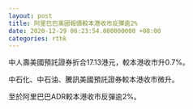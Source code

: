 ```yaml
---
layout: post
title: 阿里巴巴美國報價較本港收市反彈逾2%
date: 2020-12-29 06:23:54.000000000 +08:00
categories: rthk
---
```


中人壽美國預託證券折合17.13港元，較本港收市升0.7%。

中石化、中石油、騰訊美國預託證券較本港收市微升。

至於阿里巴巴ADR較本港收市反彈逾2%。
